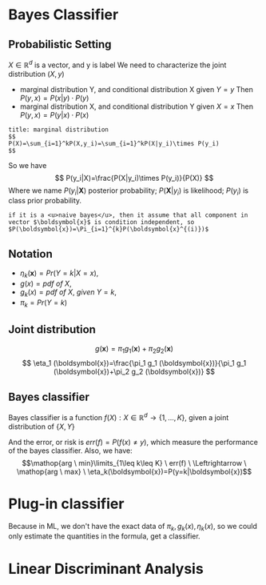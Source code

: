 # Bayes Classifier
## Probabilistic Setting
$X \in \mathbb{R}^{d}$ is a vector, and y is label
We need to characterize the joint distribution $(X,y)$
-  marginal distribution Y, and conditional distribution X given $Y=y$
		Then $P(y,x)=P(x|y)\cdot P(y)$
-  marginal distribution X, and conditional distribution Y given $X=x$
		Then $P(y,x)=P(y|x)\cdot P(x)$

```ad-tip
title: marginal distribution
$$
P(X)=\sum_{i=1}^kP(X,y_i)=\sum_{i=1}^kP(X|y_i)\times P(y_i)
$$
```
So we have
$$
P(y_i|X)=\frac{P(X|y_i)\times P(y_i)}{P(X)}
$$
Where we name $P(y_{i}|\boldsymbol{X})$ posterior probability; $P(\boldsymbol{X}|y_{i})$ is likelihood; $P(y_{i})$ is class prior probability.
```ad-note
if it is a <u>naive bayes</u>, then it assume that all component in vector $\boldsymbol{x}$ is condition independent, so $P(\boldsymbol{x})=\Pi_{i=1}^{k}P(\boldsymbol{x}^{(i)})$
```
## Notation
- $\eta_k(\boldsymbol{x})= Pr(Y=k|X=x)$,
- $g(x)=pdf \ of \ X$,
- $g_k(x)=pdf \ of \ X, \ given \ Y=k$,
- $\pi_k=Pr(Y=k)$

## Joint distribution
$$g(\boldsymbol{x})=\pi_1 g_1 (\boldsymbol{x})+\pi_2 g_2 (\boldsymbol{x}) 
$$
$$
\eta_1 (\boldsymbol{x})=\frac{\pi_1 g_1 (\boldsymbol{x})}{\pi_1 g_1 (\boldsymbol{x})+\pi_2 g_2 (\boldsymbol{x})} 
$$
## Bayes classifier 
Bayes classifier is a function $f(X): X\in\mathbb{R}^{d} \rightarrow \{1,\ldots, K\}$, given a joint distribution of $\{X, Y\}$

And the error, or risk is $err(f)=P(f(x)\neq y)$, which measure the performance of the bayes classifier. Also, we have:
$$\mathop{arg \ min}\limits_{1\leq k\leq K} \ err(f) \  \Leftrightarrow \ \mathop{arg \ max} \ \eta_k(\boldsymbol{x})=P(y=k|\boldsymbol{x})$$
# Plug-in classifier
Because in ML, we don't have the exact data of $\pi_k,g_k(x),\eta_k(x)$, so we could only estimate the quantities in the formula, get a classifier.
# Linear Discriminant Analysis
